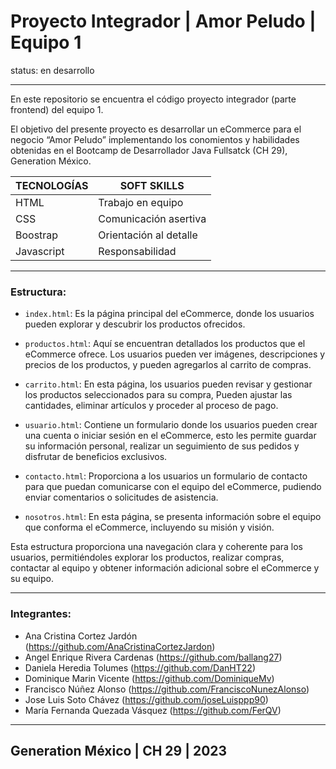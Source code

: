# Proyecto Integrador | Amor Peludo | Equipo 1

status: en desarrollo

----

En este repositorio se encuentra el código proyecto integrador (parte frontend) del equipo 1.

El objetivo del presente proyecto es desarrollar un eCommerce para el negocio “Amor Peludo” implementando los conomientos y habilidades obtenidas en el Bootcamp de Desarrollador Java Fullsatck (CH 29), Generation México. 


| **TECNOLOGÍAS**  |     **SOFT SKILLS**      |
|------------------|--------------------------|
|  HTML            |  Trabajo en equipo       |
|  CSS             |  Comunicación asertiva   |
|  Boostrap        |  Orientación al detalle  |
|  Javascript      |  Responsabilidad         |

---
### Estructura:

- `index.html`: Es la página principal del eCommerce, donde los usuarios pueden explorar y descubrir los productos ofrecidos.
  
- `productos.html`: Aquí se encuentran detallados los productos que el eCommerce ofrece. Los usuarios pueden ver imágenes, descripciones y precios de los productos, y pueden agregarlos al carrito de compras.
  
- `carrito.html`: En esta página, los usuarios pueden revisar y gestionar los productos seleccionados para su compra, Pueden ajustar las cantidades, eliminar artículos y proceder al proceso de pago.
  
- `usuario.html`: Contiene un formulario donde los usuarios pueden crear una cuenta o iniciar sesión en el eCommerce, esto les permite guardar su información personal, realizar un seguimiento de sus pedidos y disfrutar de beneficios exclusivos.
  
- `contacto.html`: Proporciona a los usuarios un formulario de contacto para que puedan comunicarse con el equipo del eCommerce, pudiendo enviar comentarios o solicitudes de asistencia.
  
- `nosotros.html`: En esta página, se presenta información sobre el equipo que conforma el eCommerce, incluyendo su misión y visión. 

Esta estructura proporciona una navegación clara y coherente para los usuarios, permitiéndoles explorar los productos, realizar compras, contactar al equipo y obtener información adicional sobre el eCommerce y su equipo.

---
### Integrantes:

- Ana Cristina Cortez Jardón (https://github.com/AnaCristinaCortezJardon) 
- Angel Enrique Rivera Cardenas (https://github.com/ballang27) 
- Daniela Heredia Tolumes (https://github.com/DanHT22)
- Dominique Marin Vicente (https://github.com/DominiqueMv)
- Francisco Núñez Alonso (https://github.com/FranciscoNunezAlonso)
- Jose Luis Soto Chávez (https://github.com/joseLuisppp90)
- María Fernanda Quezada Vásquez (https://github.com/FerQV)

---

## Generation México | CH 29 | 2023

